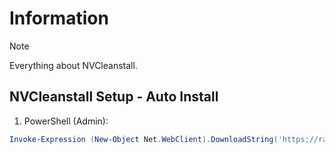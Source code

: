 # Information

> [!NOTE]
> Everything about NVCleanstall.

## NVCleanstall Setup - Auto Install

1. PowerShell (Admin):

```powershell
Invoke-Expression (New-Object Net.WebClient).DownloadString('https://raw.githubusercontent.com/ByKsTv/Everything/main/Windows/NVCleanstall/Download.ps1')

```
